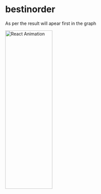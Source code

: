 # bestinorder
As per the result will apear first in the graph

<img alt="React Animation" src="https://res.cloudinary.com/dbklykign/image/upload/v1636876931/ezgif.com-gif-maker_rkgvld.gif" width="150" height="500" />
